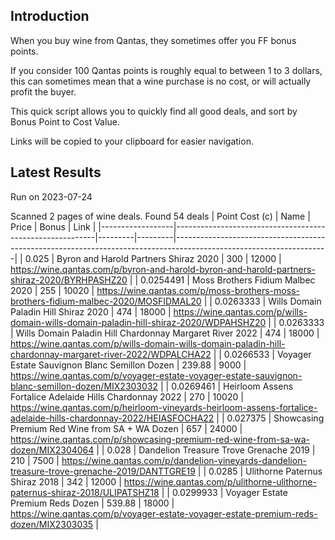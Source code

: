## Introduction

When you buy wine from Qantas, they sometimes offer you FF bonus points. 

If you consider 100 Qantas points is roughly equal to between 1 to 3 dollars, this can sometimes mean that a wine purchase is no cost, or will actually profit the buyer.

This quick script allows you to quickly find all good deals, and sort by Bonus Point to Cost Value.

Links will be copied to your clipboard for easier navigation.

## Latest Results

Run on 2023-07-24

Scanned 2 pages of wine deals.
Found 54 deals
|   Point Cost (c) | Name                                                     |   Price |   Bonus | Link                                                                                                               |
|------------------|----------------------------------------------------------|---------|---------|--------------------------------------------------------------------------------------------------------------------|
|        0.025     | Byron and Harold Partners Shiraz 2020                    |  300    |   12000 | https://wine.qantas.com/p/byron-and-harold-byron-and-harold-partners-shiraz-2020/BYRHPASHZ20                       |
|        0.0254491 | Moss Brothers Fidium Malbec 2020                         |  255    |   10020 | https://wine.qantas.com/p/moss-brothers-moss-brothers-fidium-malbec-2020/MOSFIDMAL20                               |
|        0.0263333 | Wills Domain Paladin Hill Shiraz 2020                    |  474    |   18000 | https://wine.qantas.com/p/wills-domain-wills-domain-paladin-hill-shiraz-2020/WDPAHSHZ20                            |
|        0.0263333 | Wills Domain Paladin Hill Chardonnay Margaret River 2022 |  474    |   18000 | https://wine.qantas.com/p/wills-domain-wills-domain-paladin-hill-chardonnay-margaret-river-2022/WDPALCHA22         |
|        0.0266533 | Voyager Estate Sauvignon Blanc Semillon Dozen            |  239.88 |    9000 | https://wine.qantas.com/p/voyager-estate-voyager-estate-sauvignon-blanc-semillon-dozen/MIX2303032                  |
|        0.0269461 | Heirloom Assens Fortalice Adelaide Hills Chardonnay 2022 |  270    |   10020 | https://wine.qantas.com/p/heirloom-vineyards-heirloom-assens-fortalice-adelaide-hills-chardonnay-2022/HEIASFOCHA22 |
|        0.027375  | Showcasing Premium Red Wine from SA + WA Dozen           |  657    |   24000 | https://wine.qantas.com/p/showcasing-premium-red-wine-from-sa-wa-dozen/MIX2304064                                  |
|        0.028     | Dandelion Treasure Trove Grenache 2019                   |  210    |    7500 | https://wine.qantas.com/p/dandelion-vineyards-dandelion-treasure-trove-grenache-2019/DANTTGRE19                    |
|        0.0285    | Ulithorne Paternus Shiraz 2018                           |  342    |   12000 | https://wine.qantas.com/p/ulithorne-ulithorne-paternus-shiraz-2018/ULIPATSHZ18                                     |
|        0.0299933 | Voyager Estate Premium Reds Dozen                        |  539.88 |   18000 | https://wine.qantas.com/p/voyager-estate-voyager-estate-premium-reds-dozen/MIX2303035                              |


